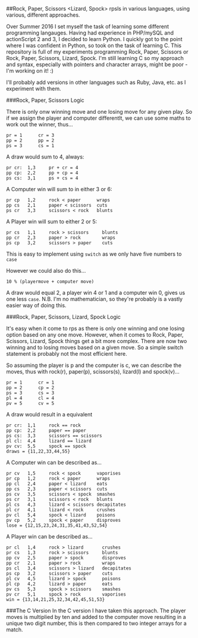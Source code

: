 ##Rock, Paper, Scissors &lt;Lizard, Spock>
rpsls in various languages, using various, different approaches.

Over Summer 2016 I set myself the task of learning some different programming langauges.  Having had experience in PHP/mySQL and actionScript 2 and 3, I decided to learn Python.  I quickly got to the point where I was confident in Python, so took on the task of learning C.  This repository is full of my experiments programming Rock, Paper, Scissors or Rock, Paper, Scissors, Lizard, Spock.  I'm still learning C so my approach and syntax, especially with pointers and character arrays, might be poor -I'm working on it! :)

I'll probably add versions in other languages such as Ruby, Java, etc. as I experiment with them.

###Rock, Paper, Scissors Logic

There is only onw winning move and one losing move for any given play.  So if we assign the player and computer differentlt, we can use some maths to work out the winner, thus...

    pr = 1      cr = 3
    pp = 2      pp = 2
    ps = 3      cs = 1
    
A draw would sum to 4, always:

    pr cr:	1,3		pr + cr = 4
    pp cp:	2,2		pp + cp = 4
    ps cs:	3,1		ps + cs = 4
    
A Computer win will sum to in either 3 or 6:

    pr cp	1,2		rock < paper      wraps
    pp cs	2,1		paper < scissors  cuts
    ps cr	3,3		scissors < rock   blunts

A Player win will sum to either 2 or 5:

    pr cs	1,1		rock > scissors		blunts
    pp cr	2,3		paper > rock		wraps
    ps cp	3,2		scissors > paper	cuts

This is easy to implement using `switch` as we only have five numbers to `case`

However we could also do this...

    10 % (playermove + computer move)
    
A draw would equal 2, a player win 4 or 1 and a computer win 0, gives us one less `case`.  N.B. I'm no mathematician, so they're probably is a vastly easier way of doing this.

###Rock, Paper, Scissors, Lizard, Spock Logic

It's easy when it come to rps as there is only one winning and one losing option based on any one move.  However, when it comes to Rock, Paper, Scissors, Lizard, Spock things get a bit more complex.  There are now two winning and to losing moves based on a given move.  So a simple switch statement is probably not the most efficient here.

So assuming the player is p and the computer is c, we can describe the moves, thus with rock(r), paper(p), scissors(s), lizard(l) and spock(v)...

    pr = 1		cr = 1
    pp = 2		cp = 2
    ps = 3		cs = 3
    pl = 4		cl = 4
    pv = 5		cv = 5

A draw would result in a equivalent

    pr cr:	1,1		rock == rock
    pp cp:	2,2		paper == paper
    ps cs:	3,3		scissors == scissors
    pl cl:	4,4		lizard == lizard
    pv cv:	5,5		spock == spock
    draws = {11,22,33,44,55}

A Computer win can be described as...

    pr cv	1,5		rock < spock      vaporises
    pr cp	1,2		rock < paper      wraps
    pp cl	2,4		paper < lizard    eats
    pp cs	2,3		paper < scissors  cuts
    ps cv	3,5		scissors < spock  smashes
    ps cr	3,1		scissors < rock   blunts
    pl cs	4,3		lizard < scissors decapitates
    pl cr	4,1		lizard < rock     crushes
    pv cl	5,4		spock < lizard    poisons
    pv cp	5,2		spock < paper     disproves
    lose = {12,15,23,24,31,35,41,43,52,54}

A Player win can be described as...

    pr cl	1,4		rock > lizard		crushes
    pr cs	1,3		rock > scissors		blunts
    pp cv	2,5		paper > spock		disproves
    pp cr	2,1		paper > rock		wraps
    ps cl	3,4		scissors > lizard	decapitates
    ps cp	3,2		scissors > paper	cuts
    pl cv	4,5		lizard > spock		poisons
    pl cp	4,2		lizard > paper		eats
    pv cs	5,3		spock > scissors	smashes
    pv cr	5,1		spock > rock		vaporises
    win = {13,14,21,25,32,34,42,45,51,53}

###The C Version
In the C version I have taken this approach.  The player moves is multiplied by ten and added to the computer move resulting in a unique two digit number, this is then compared to two integer arrays for a match.
